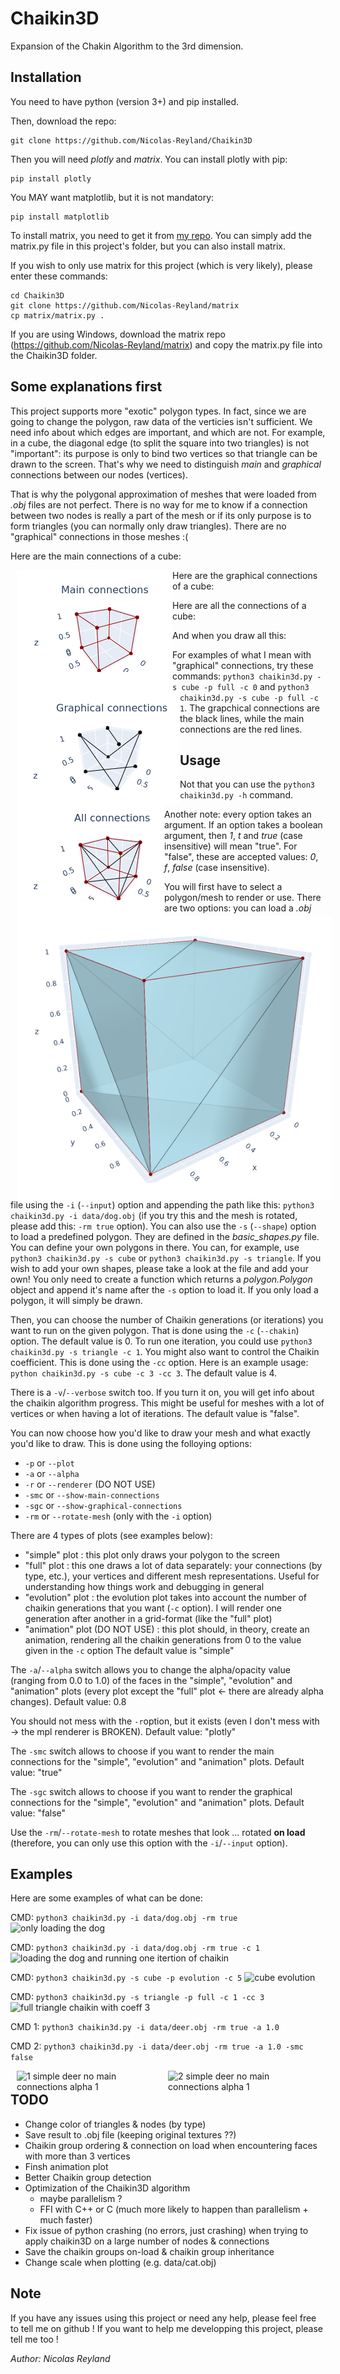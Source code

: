 # Chaikin3D
Expansion of the Chakin Algorithm to the 3rd dimension.

## Installation

You need to have python (version 3+) and pip installed.

Then, download the repo:
```
git clone https://github.com/Nicolas-Reyland/Chaikin3D
```

Then you will need *plotly* and *matrix*. You can install plotly with pip:
```
pip install plotly
```
You MAY want matplotlib, but it is not mandatory:
```
pip install matplotlib
```
To install matrix, you need to get it from [my repo](https://github.com/Nicolas-Reyland/matrix). You can simply add the matrix.py file in this project's folder, but you can also install matrix.

If you wish to only use matrix for this project (which is very likely), please enter these commands:
```
cd Chaikin3D
git clone https://github.com/Nicolas-Reyland/matrix
cp matrix/matrix.py .
```

If you are using Windows, download the matrix repo (https://github.com/Nicolas-Reyland/matrix) and copy the matrix.py file into the Chaikin3D folder.


## Some explanations first

This project supports more "exotic" polygon types. In fact, since we are going to change the polygon, raw data of the verticies isn't sufficient. We need info about which edges are important, and which are not. For example, in a cube, the diagonal edge (to split the square into two triangles) is not "important": its purpose is only to bind two vertices so that triangle can be drawn to the screen. That's why we need to distinguish *main* and *graphical* connections between our nodes (vertices).

That is why the polygonal approximation of meshes that were loaded from *.obj* files are not perfect. There is no way for me to know if a connection between two nodes is really a part of the mesh or if its only purpose is to form triangles (you can normally only draw triangles). There are no "graphical" connections in those meshes :(

Here are the main connections of a cube:

<img src="pics/cube-main-connections.png"
     alt="Cube main connections"
     style="float: left; margin-left: 10px;" />

Here are the graphical connections of a cube:

<img src="pics/cube-graphical-connections.png"
     alt="Cube graphical connections"
     style="float: left; margin-left: 10px;" />

Here are all the connections of a cube:

<img src="pics/cube-all-connections.png"
     alt="Cube all connections"
     style="float: left; margin-left: 10px;" />

And when you draw all this:

<img src="pics/simple-cube.png"
     alt="Simple cube rendering"
     style="float: left; margin-left: 10px;" />


For examples of what I mean with "graphical" connections, try these commands: ```python3 chaikin3d.py -s cube -p full -c 0``` and ```python3 chaikin3d.py -s cube -p full -c 1```. The grapchical connections are the black lines, while the main connections are the red lines.


## Usage
Not that you can use the ```python3 chaikin3d.py -h``` command.

Another note: every option takes an argument. If an option takes a boolean argument, then *1*, *t* and *true* (case insensitive) will mean "true". For "false", these are accepted values: *0*, *f*, *false* (case insensitive).

You will first have to select a polygon/mesh to render or use. There are two options: you can load a *.obj* file using the ```-i``` (```--input```) option and appending the path like this:
```python3 chaikin3d.py -i data/dog.obj``` (if you try this and the mesh is rotated, please add this: ```-rm true``` option).
You can also use the ```-s``` (```--shape```) option to load a predefined polygon. They are defined in the *basic_shapes.py* file. You can define your own polygons in there. You can, for example, use ```python3 chaikin3d.py -s cube``` or ```python3 chaikin3d.py -s triangle```. If you wish to add your own shapes, please take a look at the file and add your own! You only need to create a function which returns a *polygon.Polygon* object and append it's name after the ```-s``` option to load it.
If you only load a polygon, it will simply be drawn.


Then, you can choose the number of Chaikin generations (or iterations) you want to run on the given polygon. That is done using the ```-c``` (```--chakin```) option. The default value is 0. To run one iteration, you could use ```python3 chaikin3d.py -s triangle -c 1```.
You might also want to control the Chaikin coefficient. This is done using the ```-cc``` option.
Here is an example usage: ```python chaikin3d.py -s cube -c 3 -cc 3```. The default value is 4.

There is a ```-v```/```--verbose``` switch too. If you turn it on, you will get info about the chaikin algorithm progress. This might be useful for meshes with a lot of vertices or when having a lot of iterations. The default value is "false".

You can now choose how you'd like to draw your mesh and what exactly you'd like to draw. This is done using the folloying options:
 * ```-p``` or ```--plot```
 * ```-a``` or ```--alpha```
 * ```-r``` or ```--renderer``` (DO NOT USE)
 * ```-smc``` or ```--show-main-connections```
 * ```-sgc``` or ```--show-graphical-connections```
 * ```-rm``` or ```--rotate-mesh``` (only with the ```-i``` option)

There are 4 types of plots (see examples below):
 * "simple" plot : this plot only draws your polygon to the screen
 * "full" plot : this one draws a lot of data separately: your connections (by type, etc.), your vertices and different mesh representations. Useful for understanding how things work and debugging in general
 * "evolution" plot : the evolution plot takes into account the number of chaikin generations that you want (```-c``` option). I will render one generation after another in a grid-format (like the "full" plot)
 * "animation" plot (DO NOT USE) : this plot should, in theory, create an animation, rendering all the chaikin generations from 0 to the value given in the ```-c``` option
The default value is "simple"

The ```-a```/```--alpha``` switch allows you to change the alpha/opacity value (ranging from 0.0 to 1.0) of the faces in the "simple", "evolution" and "animation" plots (every plot except the "full" plot <- there are already alpha changes). Default value: 0.8

You should not mess with the ```-r```option, but it exists (even I don't mess with -> the mpl renderer is BROKEN). Default value: "plotly"

The ```-smc``` switch allows to choose if you want to render the main connections for the "simple", "evolution" and "animation" plots. Default value: "true"

The ```-sgc``` switch allows to choose if you want to render the graphical connections for the "simple", "evolution" and "animation" plots. Default value: "false"

Use the ```-rm```/```--rotate-mesh``` to rotate meshes that look ... rotated **on load** (therefore, you can only use this option with the ```-i```/```--input``` option).


## Examples

Here are some examples of what can be done:

CMD: ```python3 chaikin3d.py -i data/dog.obj -rm true```
![only loading the dog](pics/simple-dog.png)

CMD: ```python3 chaikin3d.py -i data/dog.obj -rm true -c 1```
![loading the dog and running one itertion of chaikin](pics/simple-dog-chaikin.png)

CMD: ```python3 chaikin3d.py -s cube -p evolution -c 5```
![cube evolution](pics/evolution-cube-chaikin.png)

CMD: ```python3 chaikin3d.py -s triangle -p full -c 1 -cc 3```
![full triangle chaikin with coeff 3](pics/full-triangle-chaikin-cc-3.png)

CMD 1: ```python3 chaikin3d.py -i data/deer.obj -rm true -a 1.0```

CMD 2: ```python3 chaikin3d.py -i data/deer.obj -rm true -a 1.0 -smc false```

<img src="pics/simple-deer.png"
alt="1 simple deer no main connections alpha 1"
style="float: left; margin-left: 10px;" width="48%;" /> <img src="pics/simple-deer-no-smc.png"
alt="2 simple deer no main connections alpha 1"
style="float: right; margin-right: 10px;" width="48%;" />


## TODO
 * Change color of triangles & nodes (by type)
 * Save result to .obj file (keeping original textures ??)
 * Chaikin group ordering & connection on load when encountering faces with more than 3 vertices
 * Finsh animation plot
 * Better Chaikin group detection
 * Optimization of the Chaikin3D algorithm
     - maybe parallelism ?
     - FFI with C++ or C (much more likely to happen than parallelism + much faster)
 * Fix issue of python crashing (no errors, just crashing) when trying to apply chaikin3D on a large number of nodes & connections
 * Save the chaikin groups on-load & chaikin group inheritance
 * Change scale when plotting (e.g. data/cat.obj)


## Note
If you have any issues using this project or need any help, please feel free to tell me on github !
If you want to help me developping this project, please tell me too !



*Author: Nicolas Reyland*
